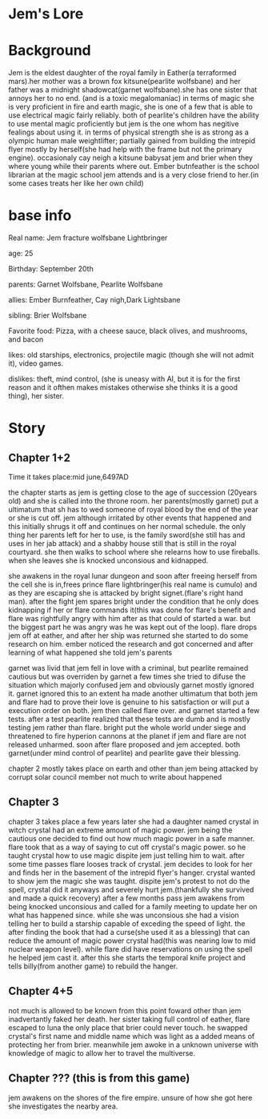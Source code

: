 Jem's Lore
==========

Background
==========
               
   Jem is the eldest daughter of the royal family in Eather(a terraformed mars).her mother was a brown fox kitsune(pearlite wolfsbane) and her father was a midnight shadowcat(garnet wolfsbane).she has one sister that annoys her to no end. (and is a toxic megalomaniac) in terms of magic she is very proficient in fire and earth magic, she is one of a few that is able to use electrical magic fairly reliably. both of pearlite's children have the ability to use mental magic proficiently but jem is the one whom has negitive fealings about using it. in terms of physical strength she is as strong as a olympic human male weightlifter; partially gained from building the intrepid flyer mostly by herself(she had help with the frame but not the primary engine). occasionaly cay neigh a kitsune babysat jem and brier when they where young while their parents where out. Ember butnfeather is the school librarian at the magic school jem attends and is a very close friend to her.(in some cases treats her like her own child)
               
base info
=========
               
Real name: Jem fracture wolfsbane Lightbringer

age: 25

Birthday: September 20th

parents: Garnet Wolfsbane, Pearlite Wolfsbane

allies: Ember Burnfeather, Cay nigh,Dark Lightsbane

sibling: Brier Wolfsbane

Favorite food: Pizza, with a cheese sauce, black olives, and mushrooms, and bacon

likes: old starships, electronics, projectile magic (though she will not admit it), video games.

dislikes: theft, mind control, (she is uneasy with AI, but it is for the first reason and it ofthen makes mistakes otherwise she thinks it is a good thing), her sister.

Story
===========

Chapter 1+2
-----------

Time it takes place:mid june,6497AD

the chapter starts as jem is getting close to the age of succession (20years old) and she is called into the throne room. her parents(mostly garnet) put a ultimatum that sh has to wed someone of royal blood by the end of the year or she is cut off. jem although irritated by other events that happened and this initially shrugs it off and continues on her normal schedule. the only thing her parents left for her to use, is the family sword(she still has and uses in her jab attack) and a shabby house still that is still in the royal courtyard. she then walks to school where she relearns how to use fireballs. when she leaves she is knocked unconsious and kidnapped.

she awakens in the royal lunar dungeon and soon after freeing herself from the cell she is in,frees prince flare lightbringer(his real name is cumulo) and as they are escaping she is attacked by bright signet.(flare's right hand man). after the fight jem spares bright under the condition that he only does kidnapping if her or flare commands it(this was done for flare's benefit and flare was rightfully angry with him after as that could of started a war. but the biggest part he was angry was he was kept out of the loop). flare drops jem off at eather, and after her ship was returned she started to do some research on him. ember noticed the research and got concerned and after learning of what happened she told jem's parents

garnet was livid that jem fell in love with a criminal, but pearlite remained cautious but was overriden by garnet a few times she tried to difuse the situation which majorly confused jem and obviously garnet mostly ignored it. garnet ignored this to an extent ha made another ultimatum that both jem and flare had to prove their love is genuine to his satisfaction or will put a execution order on both. jem then called flare over. and garnet started a few tests. after a test pearlite realized that these tests are dumb and is mostly testing jem rather than flare. bright put the whole world under siege and threatened to fire hyperion cannons at the planet if jem and flare are not released unharmed. soon after flare proposed and jem accepted. both garnet(under mind control of pearlite) and pearlite gave their blessing.

chapter 2 mostly takes place on earth and other than jem being attacked by corrupt solar council member not much to write about happened

Chapter 3
---------

chapter 3 takes place a few years later she had a daughter named crystal in witch crystal had an extreme amount of magic power. jem being the cautious one decided to find out how much magic power in a safe manner. flare took that as a way of saying to cut off crystal's magic power. so he taught crystal how to use magic dispite jem just telling him to wait. after some time passes flare looses track of crystal. jem decides to look for her and finds her in the basement of the intrepid flyer's hanger. crystal wanted to show jem the magic she was taught. dispite jem's protest to not do the spell, crystal did it anyways and severely hurt jem.(thankfully she survived and made a quick recovery) after a few months pass jem awakens from being knocked unconsious and called for a family meeting to update her on what has happened since. while she was unconsious she had a vision telling her to build a starship capable of exceding the speed of light. the after finding the book that had a curse(she used it as a blessing) that can reduce the amount of magic power crystal had(this was nearing low to mid nuclear weapon level). while flare did have reservations on using the spell he helped jem cast it. after this she starts the temporal knife project and tells billy(from another game) to rebuild the hanger.

Chapter 4+5
-----------

not much is allowed to be known from this point foward other than jem inadvertantly faked her death. her sister taking full control of eather, flare escaped to luna the only place that brier could never touch. he swapped crystal's first name and middle name which was light as a added means of protecting her from brier. meanwhile jem awoke in a unknown universe with knowledge of magic to allow her to travel the multiverse.

Chapter ??? (this is from this game)
----------

jem awakens on the shores of the fire empire. unsure of how she got here she investigates the nearby area.
